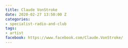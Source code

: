 ```yaml
---
title: Claude VonStroke
date: 2020-02-27 13:50:00 Z
categories:
- specialist-radio-and-club
tags:
- artist
facebook: https://www.facebook.com/Claude.VonStroke/
---
```


